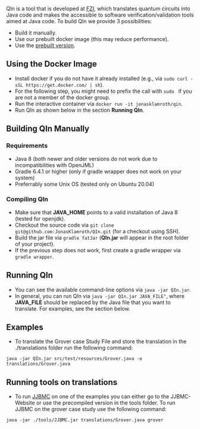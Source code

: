 QIn is a tool that is developed at [FZI](https://www.fzi.de), which translates quantum circuits into Java code and makes the accessible to software verification/validation tools aimed at Java code. To build QIn we provide 3 possibilities:
- Build it manually.
- Use our prebuilt docker image (this may reduce performance).
- Use the [prebuilt version](https://github.com/JonasKlamroth/QIn/releases/download/sefm21/QIn.jar).

## Using the Docker Image
- Install docker if you do not have it already installed (e.g., via ``sudo curl -sSL https://get.docker.com/ | sh``).
- For the following step, you might need to prefix the call with ``sudo `` if you are not a member of the docker group.
- Run the interactive container via ``docker run -it jonasklamroth/qin``.
- Run QIn as shown below in the section **Running QIn**.

## Building QIn Manually 
### Requirements
- Java 8 (both newer and older versions do not work due to incompatibilities with OpenJML)
- Gradle 6.4.1 or higher (only if gradle wrapper does not work on your system)
- Preferrably some Unix OS (tested only on Ubuntu 20.04)

### Compiling QIn
- Make sure that **JAVA_HOME** points to a valid installation of Java 8 (tested for openjdk).
- Checkout the source code via ``git clone git@github.com:JonasKlamroth/QIn.git`` (for a checkout using SSH).
- Build the jar file via ``gradle fatJar`` (**QIn.jar** will appear in the root folder of your project).
- If the previous step does not work, first create a gradle wrapper via ``gradle wrapper``.

## Running QIn
- You can see the available command-line options via ``java -jar QIn.jar``.
- In general, you can run QIn via ``java -jar QIn.jar JAVA_FILE"``, where **JAVA_FILE** should be replaced by the Java file that you want to translate. For examples, see the section below.

## Examples
- To translate the Grover case Study File and store the translation in the ./translations folder run the following command:
```
java -jar QIn.jar src/test/resources/Grover.java -o translations/Grover.java
```

## Running tools on translations
- To run [JJBMC](https://github.com/jonasklamroth/JJBMC) on one of the examples you can either go to the JJBMC-Website or use the precompiled version in the tools folder. To run JJBMC on the grover case study use the following command: 
```
java -jar ./tools/JJBMC.jar translations/Grover.java grover
```
